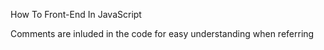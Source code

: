 How To Front-End In JavaScript

Comments are inluded in the code for easy understanding when referring
